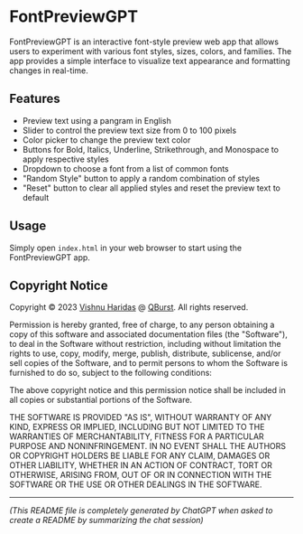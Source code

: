 # FontPreviewGPT

FontPreviewGPT is an interactive font-style preview web app that allows users to experiment with various font styles, sizes, colors, and families. The app provides a simple interface to visualize text appearance and formatting changes in real-time.

## Features

- Preview text using a pangram in English
- Slider to control the preview text size from 0 to 100 pixels
- Color picker to change the preview text color
- Buttons for Bold, Italics, Underline, Strikethrough, and Monospace to apply respective styles
- Dropdown to choose a font from a list of common fonts
- "Random Style" button to apply a random combination of styles
- "Reset" button to clear all applied styles and reset the preview text to default

## Usage

Simply open `index.html` in your web browser to start using the FontPreviewGPT app.

## Copyright Notice

Copyright © 2023 [Vishnu Haridas](https://blog.qburst.com/author/vishnuh/) @ [QBurst](https://qburst.com). All rights reserved.

Permission is hereby granted, free of charge, to any person obtaining a copy of this software and associated documentation files (the "Software"), to deal in the Software without restriction, including without limitation the rights to use, copy, modify, merge, publish, distribute, sublicense, and/or sell copies of the Software, and to permit persons to whom the Software is furnished to do so, subject to the following conditions:

The above copyright notice and this permission notice shall be included in all copies or substantial portions of the Software.

THE SOFTWARE IS PROVIDED "AS IS", WITHOUT WARRANTY OF ANY KIND, EXPRESS OR IMPLIED, INCLUDING BUT NOT LIMITED TO THE WARRANTIES OF MERCHANTABILITY, FITNESS FOR A PARTICULAR PURPOSE AND NONINFRINGEMENT. IN NO EVENT SHALL THE AUTHORS OR COPYRIGHT HOLDERS BE LIABLE FOR ANY CLAIM, DAMAGES OR OTHER LIABILITY, WHETHER IN AN ACTION OF CONTRACT, TORT OR OTHERWISE, ARISING FROM, OUT OF OR IN CONNECTION WITH THE SOFTWARE OR THE USE OR OTHER DEALINGS IN THE SOFTWARE.

---
_(This README file is completely generated by ChatGPT when asked to create a README by summarizing the chat session)_